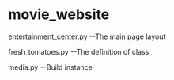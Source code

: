 # movie_website

entertainment_center.py --The main page layout
 
fresh_tomatoes.py --The definition of class
 
media.py --Build instance
